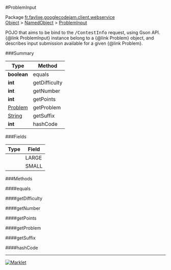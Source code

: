 #ProblemInput

Package [fr.faylixe.googlecodejam.client.webservice](../)<br>
[Object](../../../../java/langObject.md) > [NamedObject](commonNamedObject.md) > [ProblemInput](ProblemInput.md)

<p>POJO that aims to be bind to the <tt>/ContestInfo</tt>
 request, using Gson API. {@link ProblemInput} instance belong
 to a {@link Problem} object, and describes input submission
 available for a given {@link Problem}.</p>

###Summary


| Type | Method |
| --- | --- |
| **boolean** | equals |
| **int** | getDifficulty |
| **int** | getNumber |
| **int** | getPoints |
| [Problem](Problem.md) | getProblem |
| [String](../../../../java/langString.md) | getSuffix |
| **int** | hashCode |

###Fields


| Type | Field |
| --- | --- |
|  | LARGE |
|  | SMALL |

###Methods

####equals


####getDifficulty


####getNumber


####getPoints


####getProblem


####getSuffix


####hashCode


---
[![Marklet](https://img.shields.io/badge/Generated%20by-Marklet-green.svg)](https://github.com/Faylixe/marklet)
